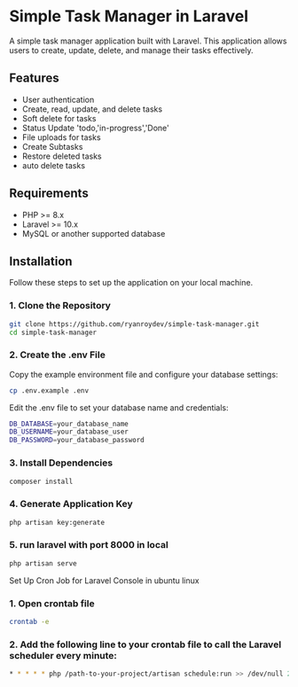 # Simple Task Manager in Laravel

A simple task manager application built with Laravel. This application allows users to create, update, delete, and manage their tasks effectively.

## Features

- User authentication
- Create, read, update, and delete tasks
- Soft delete for tasks
- Status Update 'todo,'in-progress','Done'
- File uploads for tasks
- Create Subtasks
- Restore deleted tasks
- auto delete tasks

## Requirements

- PHP >= 8.x
- Laravel >= 10.x
- MySQL or another supported database

## Installation

Follow these steps to set up the application on your local machine.

### 1. Clone the Repository

```bash
git clone https://github.com/ryanroydev/simple-task-manager.git
cd simple-task-manager
```

### 2. Create the .env File

Copy the example environment file and configure your database settings:
```bash
cp .env.example .env
```

Edit the .env file to set your database name and credentials:

```bash
DB_DATABASE=your_database_name
DB_USERNAME=your_database_user
DB_PASSWORD=your_database_password
```

### 3. Install Dependencies
```bash
composer install
```

### 4. Generate Application Key
```bash
php artisan key:generate
```

### 5. run laravel with port 8000 in local
```bash
php artisan serve
```


Set Up Cron Job for Laravel Console in ubuntu linux

### 1. Open crontab file
```bash
crontab -e
```
### 2. Add the following line to your crontab file to call the Laravel scheduler every minute:

```bash
* * * * * php /path-to-your-project/artisan schedule:run >> /dev/null 2>&1
```
